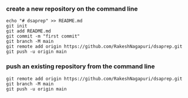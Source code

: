 ### create a new repository on the command line
```
echo "# dsaprep" >> README.md 
git init 
git add README.md 
git commit -m "first commit" 
git branch -M main 
git remote add origin https://github.com/RakeshNagapuri/dsaprep.git 
git push -u origin main
```

### push an existing repository from the command line
```
git remote add origin https://github.com/RakeshNagapuri/dsaprep.git
git branch -M main
git push -u origin main
```
